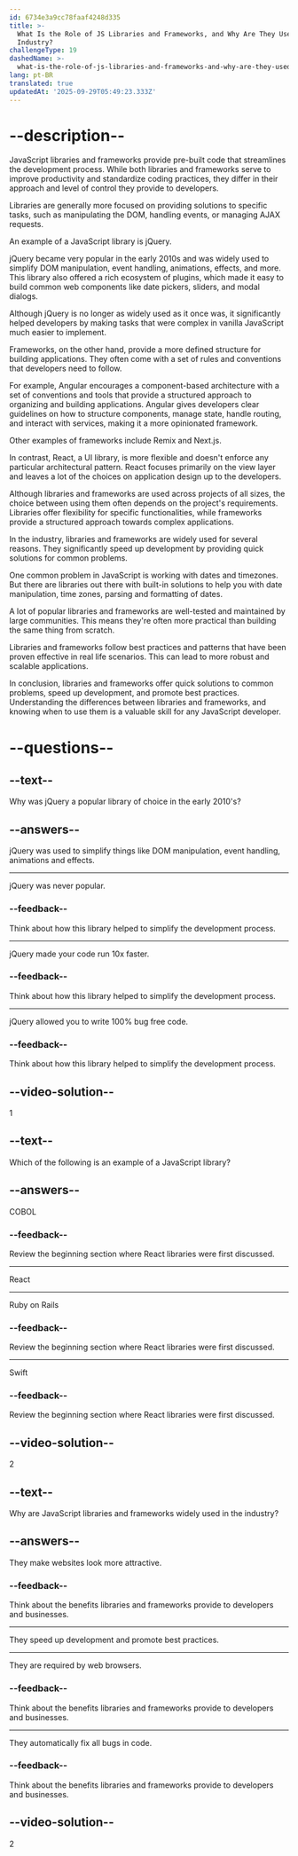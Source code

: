 ```yaml
---
id: 6734e3a9cc78faaf4248d335
title: >-
  What Is the Role of JS Libraries and Frameworks, and Why Are They Used in the
  Industry?
challengeType: 19
dashedName: >-
  what-is-the-role-of-js-libraries-and-frameworks-and-why-are-they-used-in-the-industry
lang: pt-BR
translated: true
updatedAt: '2025-09-29T05:49:23.333Z'
---
```


# --description--

JavaScript libraries and frameworks provide pre-built code that streamlines the development process.  While both libraries and frameworks serve to improve productivity and standardize coding practices, they differ in their approach and level of control they provide to developers.

Libraries are generally more focused on providing solutions to specific tasks, such as manipulating the DOM, handling events, or managing AJAX requests.

An example of a JavaScript library is jQuery.

jQuery became very popular in the early 2010s and was widely used to simplify DOM manipulation, event handling, animations, effects, and more. This library also offered a rich ecosystem of plugins, which made it easy to build common web components like date pickers, sliders, and modal dialogs.

Although jQuery is no longer as widely used as it once was, it significantly helped developers by making tasks that were complex in vanilla JavaScript much easier to implement.

Frameworks, on the other hand, provide a more defined structure for building applications. They often come with a set of rules and conventions that developers need to follow.

For example, Angular encourages a component-based architecture with a set of conventions and tools that provide a structured approach to organizing and building applications. Angular gives developers clear guidelines on how to structure components, manage state, handle routing, and interact with services, making it a more opinionated framework.

Other examples of frameworks include Remix and Next.js.

In contrast, React, a UI library, is more flexible and doesn't enforce any particular architectural pattern. React focuses primarily on the view layer and leaves a lot of the choices on application design up to the developers.

Although libraries and frameworks are used across projects of all sizes, the choice between using them often depends on the project's requirements. Libraries offer flexibility for specific functionalities, while frameworks provide a structured approach towards complex applications.

In the industry, libraries and frameworks are widely used for several reasons. They significantly speed up development by providing quick solutions for common problems.

One common problem in JavaScript is working with dates and timezones. But there are libraries out there with built-in solutions to help you with date manipulation, time zones, parsing and formatting of dates.

A lot of popular libraries and frameworks are well-tested and maintained by large communities. This means they're often more practical than building the same thing from scratch.

Libraries and frameworks follow best practices and patterns that have been proven effective in real life scenarios. This can lead to more robust and scalable applications.

In conclusion, libraries and frameworks offer quick solutions to common problems, speed up development, and promote best practices. Understanding the differences between libraries and frameworks, and knowing when to use them is a valuable skill for any JavaScript developer.

# --questions--

## --text--

Why was jQuery a popular library of choice in the early 2010's?

## --answers--

jQuery was used to simplify things like DOM manipulation, event handling, animations and effects.

---

jQuery was never popular.

### --feedback--

Think about how this library helped to simplify the development process.

---

jQuery made your code run 10x faster.

### --feedback--

Think about how this library helped to simplify the development process.

---

jQuery allowed you to write 100% bug free code.

### --feedback--

Think about how this library helped to simplify the development process.

## --video-solution--

1

## --text--

Which of the following is an example of a JavaScript library?

## --answers--

COBOL

### --feedback--

Review the beginning section where React libraries were first discussed.

---

React

---

Ruby on Rails

### --feedback--

Review the beginning section where React libraries were first discussed.

---

Swift

### --feedback--

Review the beginning section where React libraries were first discussed.

## --video-solution--

2

## --text--

Why are JavaScript libraries and frameworks widely used in the industry?

## --answers--

They make websites look more attractive.

### --feedback--

Think about the benefits libraries and frameworks provide to developers and businesses.

---

They speed up development and promote best practices.

---

They are required by web browsers.

### --feedback--

Think about the benefits libraries and frameworks provide to developers and businesses.

---

They automatically fix all bugs in code.

### --feedback--

Think about the benefits libraries and frameworks provide to developers and businesses.

## --video-solution--

2
